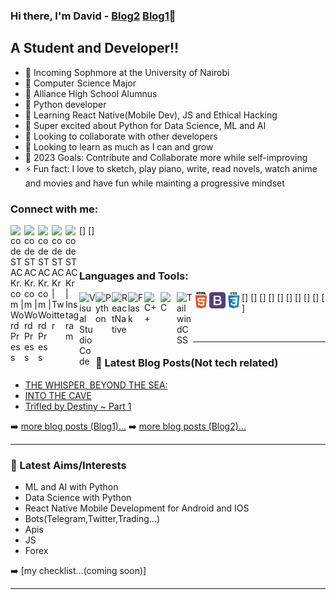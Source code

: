 ### Hi there, I'm David - [Blog2][website2] [Blog1][website1]👋

## A Student and Developer!!

- 🔭 Incoming Sophmore at the University of Nairobi
- 🔭 Computer Science Major
- 🔭 Alliance High School Alumnus
- 🌱 Python developer
- 🌱 Learning React Native(Mobile Dev), JS and Ethical Hacking
- 🌱 Super excited about Python for Data Science, ML and AI
- 👯 Looking to collaborate with other developers
- 👯 Looking to learn as much as I can and grow
- 🥅 2023 Goals: Contribute and Collaborate more while self-improving
- ⚡ Fun fact: I love to sketch, play piano, write, read novels, watch anime and movies and have fun while mainting a progressive mindset

### Connect with me:

[<img align="left" alt="codeSTACKr.com | WordPress" width="22px" src="https://www.svgrepo.com/show/452136/wordpress.svg" />][website2]
[<img align="left" alt="codeSTACKr.com | WordPress" width="22px" src="https://www.svgrepo.com/show/452136/wordpress.svg" />][website1]
[<img align="left" alt="codeSTACKr.com | WordPress" width="22px" src="https://www.svgrepo.com/show/475796/globe2.svg" />]
[<img align="left" alt="codeSTACKr | Twitter" width="22px" src="https://www.svgrepo.com/show/475689/twitter-color.svg" />]
[<img align="left" alt="codeSTACKr | Instagram" width="22px" src="https://www.svgrepo.com/show/452229/instagram-1.svg" />][instagram]

<br />

### Languages and Tools:

[<img align="left" alt="Visual Studio Code" width="26px" src="https://www.svgrepo.com/show/452129/vs-code.svg" />]
[<img align="left" alt="Python" width="26px" src="https://www.svgrepo.com/show/354238/python.svg" />]
[<img align="left" alt="ReactNative" width="26px" src="https://www.vectorlogo.zone/logos/reactjs/reactjs-icon.svg" />]
[<img align="left" alt="Flask" width="26px" src="https://www.svgrepo.com/show/508915/flask.svg" />]
[<img align="left" alt="C++" width="26px" src="https://www.svgrepo.com/show/303480/c-logo.svg" />]
[<img align="left" alt="C" width="26px" src="https://upload.wikimedia.org/wikipedia/commons/thumb/1/18/C_Programming_Language.svg/760px-C_Programming_Language.svg.png?20201031132917" />]
[<img align="left" alt="TailwindCSS" width="26px" src="https://www.svgrepo.com/show/354431/tailwindcss-icon.svg" />]
[<img align="left" alt="HTML5" width="26px" src="https://raw.githubusercontent.com/github/explore/80688e429a7d4ef2fca1e82350fe8e3517d3494d/topics/html/html.png" />]
[<img align="left" alt="Bootstrap" width="26px" src="https://raw.githubusercontent.com/github/explore/80688e429a7d4ef2fca1e82350fe8e3517d3494d/topics/bootstrap/bootstrap.png" />]
[<img align="left" alt="CSS3" width="26px" src="https://raw.githubusercontent.com/github/explore/80688e429a7d4ef2fca1e82350fe8e3517d3494d/topics/css/css.png" />]


<br />

---

### 📕 Latest Blog Posts(Not tech related)

<!-- BLOG-POST-LIST:START -->
- [THE WHISPER, BEYOND THE SEA:](https://angelmisguided.wordpress.com/random_thoughts_by_thee-ano-ny-mous-enigma/)
- [INTO THE CAVE](https://angelmisguided.wordpress.com/random_thoughts_by_thee-ano-ny-mous-enigma/2/)
- [Trifled by Destiny ~ Part 1](https://angelmisguided.wordpress.com/2020/04/29/trifled-by-destiny-part-1/)
<!-- BLOG-POST-LIST:END -->

➡️ [more blog posts (Blog1)...](https://angelmisguided.wordpress.com)
➡️ [more blog posts (Blog2)...](https://daverantshere.wordpress.com)

---

### 📕 Latest Aims/Interests

<!-- AIMS-AMBITIONS-LIST:START -->
- ML and AI with Python
- Data Science with Python
- React Native Mobile Development for Android and IOS
- Bots(Telegram,Twitter,Trading...)
- Apis
- JS
- Forex
<!-- AIMS-AMBITIONS-LIST:END -->

➡️ [my checklist...(coming soon)]

---

[website1]: https://angelmisguided.wordpress.com
[website2]: https://daverantshere.wordpress.com/
[twitter]: https://twitter.com/_justmedave_
[instagram]: https://instagram.com/_justmedave
